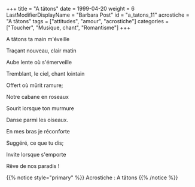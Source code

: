 +++
title = "A tâtons"
date = 1999-04-20
weight = 6
LastModifierDisplayName = "Barbara Post"
id = "a_tatons_11"
acrostiche = "A tâtons"
tags = ["attitudes", "amour", "acrostiche"]
categories = ["Toucher", "Musique, chant", "Romantisme"]
+++

A tâtons ta main m'éveille

Traçant nouveau, clair matin

Aube lente où s'émerveille

Tremblant, le ciel, chant lointain

Offert où mûrit ramure;

Notre cabane en roseaux

Sourit lorsque ton murmure

Danse parmi les oiseaux.

En mes bras je réconforte

Suggéré, ce que tu dis;

Invite lorsque s'emporte

Rêve de nos paradis !

{{% notice style="primary" %}}
Acrostiche : A tâtons
{{% /notice %}}
